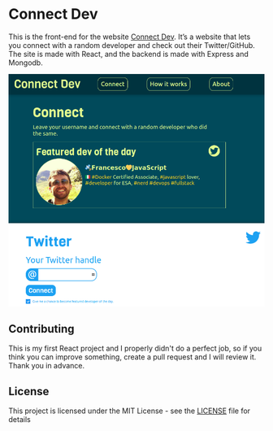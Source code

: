 # Connect Dev
This is the front-end for the website [Connect Dev](http://connectdev.me/). It’s a website that lets you connect with a random developer and check out their Twitter/GitHub.
The site is made with React, and the backend is made with Express and Mongodb. 

![](screenshot.png)

## Contributing
This is my first React project and I properly didn't do a perfect job, so if you think you can improve something, create a pull request and I will review it. Thank you in advance.

## License
This project is licensed under the MIT License - see the [LICENSE](LICENSE) file for details
